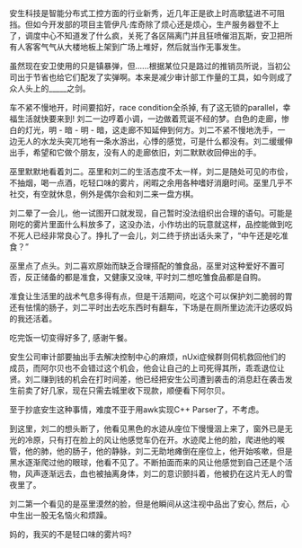 安生科技是智能分布式工控方面的行业新秀，近几年正是欲上时高歌猛进不可阻挡。但如今开发部的项目主管伊凡·库奇除了烦心还是烦心，生产服务器登不上了，调度中心不知道发了什么疯，关死了各区隔离门并且狂喷催泪瓦斯，安卫把所有人客客气气从大楼地板上架到广场上堆好，然后就当作无事发生。

虽然现在安卫使用的只是镇暴弹，但......根据某位只是路过的推销员所说，当初公司出于节省也给它们配发了实弹啊。本来是减少审计部工作量的工具，如今则成了众人头上的_____之剑。

车不紧不慢地开，时间要掐好，race condition全杀掉, 有了这无锁的parallel，幸福生活就快要来到! 刘二一边哼着小调，一边做着荒诞不经的梦。白色的走廊，惨白的灯光，明 - 暗 - 明 - 暗，这走廊不知延伸到何方。刘二不紧不慢地洗手，一边无人的水龙头突兀地有一条水游出，心悸的感觉，可是什么都没有。刘二缓缓伸出手，希望和它做个朋友，没有人的走廊依旧，刘二默默收回伸出的手。

巫里默默地看着刘二。巫里和刘二的生活态度不太一样，刘二是随处可见的市侩，不抽烟，喝一点酒，吃轻口味的雾片，闲暇之余用各种嗜好消磨时间。巫里几乎不社交，有空就休息，例外是偶尔会和刘二来一盘方棋。

刘二晕了一会儿，他一试图开口就发现，自己暂时没法组织出合理的语句。可能是刚吃的雾片里面什么料放多了，这没办法，小作坊出的玩意就这样，品控能做到吃不死人已经非常良心了。挣扎了一会儿，刘二终于挤出话头来了，“中午还是吃准食？”

巫里点了点头。刘二喜欢原始而缺乏合理搭配的雏食品，巫里对这种爱好不置可否，反正储备的都是准食，又健康又没味, 平时刘二想吃雏食品都是自购。

准食让生活里的战术气息多得有点，但是干活期间，吃这个可以保护刘二脆弱的胃还有怯懦的肠子，刘二平时出去吃东西时有翻车，下场是在厕所里边流汗边感叹妈的我还活着。

吃完饭一切变得好多了, 感谢午餐。

安生公司审计部要抽出手去解决控制中心的麻烦，nUxi症候群则伺机救回他们的成员，而阿尔贝也不会错过这个机会，他会让自己的上司死得其所，乖乖退位让贤。刘二赚到钱的机会在打时间差，他已经把安生公司遭到袭击的消息赶在袭击发生前卖了好几家，现在只需去城里收下现款，顺便看下阿尔贝。

至于抄底安生这种事情，难度不亚于用awk实现C++ Parser了，不考虑。

到这里，刘二的想头断了，他看见黑色的水迹从座位下慢慢洇上来了，窗外已是无光的冷原，只有打在脸上的风让他感觉车仍在开。水迹爬上他的脸，爬进他的喉管，他的肺，他的肠子，他的静脉，刘二无助地瘫倒在座位上，他开始咳嗽，但是黑水逐渐爬过他的眼球，他看不见了。不断拍面而来的风让他感觉到自己还是个活物，风声逐渐远去，血也被抽离身体，刘二的意识颤抖着，他被扔在这片无人的雪夜里了。

刘二第一个看见的是巫里漠然的脸，但是他瞬间从这注视中品出了安心, 然后，心中生出一股无名恼火和烦躁。

妈的，我买的不是轻口味的雾片吗?

